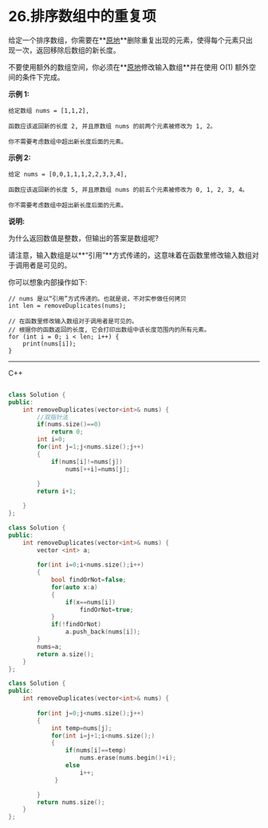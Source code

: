 # 26.排序数组中的重复项



给定一个排序数组，你需要在**[原地](http://baike.baidu.com/item/原地算法)**删除重复出现的元素，使得每个元素只出现一次，返回移除后数组的新长度。

不要使用额外的数组空间，你必须在**[原地](https://baike.baidu.com/item/原地算法)修改输入数组**并在使用 O(1) 额外空间的条件下完成。

**示例 1:**

```
给定数组 nums = [1,1,2], 

函数应该返回新的长度 2, 并且原数组 nums 的前两个元素被修改为 1, 2。 

你不需要考虑数组中超出新长度后面的元素。
```

**示例 2:**

```
给定 nums = [0,0,1,1,1,2,2,3,3,4],

函数应该返回新的长度 5, 并且原数组 nums 的前五个元素被修改为 0, 1, 2, 3, 4。

你不需要考虑数组中超出新长度后面的元素。
```

**说明:**

为什么返回数值是整数，但输出的答案是数组呢?

请注意，输入数组是以**“引用”**方式传递的，这意味着在函数里修改输入数组对于调用者是可见的。

你可以想象内部操作如下:

```
// nums 是以“引用”方式传递的。也就是说，不对实参做任何拷贝
int len = removeDuplicates(nums);

// 在函数里修改输入数组对于调用者是可见的。
// 根据你的函数返回的长度, 它会打印出数组中该长度范围内的所有元素。
for (int i = 0; i < len; i++) {
    print(nums[i]);
}
```

------

C++

```C++

class Solution {
public:
    int removeDuplicates(vector<int>& nums) {
    	//双指针法
        if(nums.size()==0)
            return 0;
        int i=0;
        for(int j=1;j<nums.size();j++)
        {
            if(nums[i]!=nums[j])
                nums[++i]=nums[j];
           
        }
        return i+1;

    }
};
```



```C++
class Solution {
public:
    int removeDuplicates(vector<int>& nums) {
        vector <int> a;
        
        for(int i=0;i<nums.size();i++)
        {
            bool findOrNot=false;
            for(auto x:a)
            {
                if(x==nums[i])
                    findOrNot=true;
            }
            if(!findOrNot)            
                a.push_back(nums[i]);
        }
        nums=a;
        return a.size();
    }
};
```

```C++
class Solution {
public:
    int removeDuplicates(vector<int>& nums) {
        
        for(int j=0;j<nums.size();j++)
        {
            int temp=nums[j];
            for(int i=j+1;i<nums.size();)
            {
                if(nums[i]==temp)
                    nums.erase(nums.begin()+i);
                else
                    i++;
             }

        }
        return nums.size();
    }
};
```

